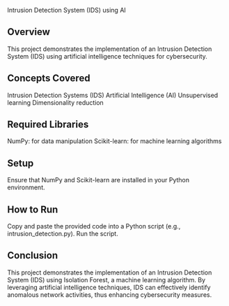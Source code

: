 Intrusion Detection System (IDS) using AI

## Overview
This project demonstrates the implementation of an Intrusion Detection System (IDS) using artificial intelligence techniques for cybersecurity.

## Concepts Covered
Intrusion Detection Systems (IDS)
Artificial Intelligence (AI)
Unsupervised learning
Dimensionality reduction

## Required Libraries
NumPy: for data manipulation
Scikit-learn: for machine learning algorithms

## Setup
Ensure that NumPy and Scikit-learn are installed in your Python environment.

## How to Run
Copy and paste the provided code into a Python script (e.g., intrusion_detection.py).
Run the script.

## Conclusion
This project demonstrates the implementation of an Intrusion Detection System (IDS) using Isolation Forest, a machine learning algorithm. By leveraging artificial intelligence techniques, IDS can effectively identify anomalous network activities, thus enhancing cybersecurity measures.